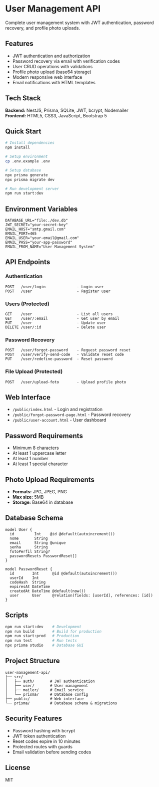# User Management API

Complete user management system with JWT authentication, password recovery, and profile photo uploads.

## Features

- JWT authentication and authorization
- Password recovery via email with verification codes
- User CRUD operations with validations
- Profile photo upload (base64 storage)
- Modern responsive web interface
- Email notifications with HTML templates

## Tech Stack

**Backend:** NestJS, Prisma, SQLite, JWT, bcrypt, Nodemailer  
**Frontend:** HTML5, CSS3, JavaScript, Bootstrap 5

## Quick Start

```bash
# Install dependencies
npm install

# Setup environment
cp .env.example .env

# Setup database
npx prisma generate
npx prisma migrate dev

# Run development server
npm run start:dev
```

## Environment Variables

```env
DATABASE_URL="file:./dev.db"
JWT_SECRET="your-secret-key"
EMAIL_HOST="smtp.gmail.com"
EMAIL_PORT=465
EMAIL_USER="your-email@gmail.com"
EMAIL_PASS="your-app-password"
EMAIL_FROM_NAME="User Management System"
```

## API Endpoints

### Authentication
```
POST   /user/login              - Login user
POST   /user                    - Register user
```

### Users (Protected)
```
GET    /user                    - List all users
GET    /user/:email             - Get user by email
PUT    /user                    - Update user
DELETE /user/:id                - Delete user
```

### Password Recovery
```
POST   /user/forgot-password    - Request password reset
POST   /user/verify-send-code   - Validate reset code
PUT    /user/redefine-password  - Reset password
```

### File Upload (Protected)
```
POST   /user/upload-foto        - Upload profile photo
```

## Web Interface

- `/public/index.html` - Login and registration
- `/public/forgot-password-page.html` - Password recovery
- `/public/user-account.html` - User dashboard

## Password Requirements

- Minimum 8 characters
- At least 1 uppercase letter
- At least 1 number
- At least 1 special character

## Photo Upload Requirements

- **Formats:** JPG, JPEG, PNG
- **Max size:** 5MB
- **Storage:** Base64 in database

## Database Schema

```prisma
model User {
  id         Int    @id @default(autoincrement())
  nome       String
  email      String @unique
  senha      String
  fotoPerfil String?
  passwordResets PasswordReset[]
}

model PasswordReset {
  id        Int      @id @default(autoincrement())
  userId    Int
  codeHash  String
  expiresAt DateTime
  createdAt DateTime @default(now())
  user      User     @relation(fields: [userId], references: [id])
}
```

## Scripts

```bash
npm run start:dev    # Development
npm run build        # Build for production
npm run start:prod   # Production
npm run test         # Run tests
npx prisma studio    # Database GUI
```

## Project Structure

```
user-management-api/
├── src/
│   ├── auth/       # JWT authentication
│   ├── user/       # User management
│   ├── mailer/     # Email service
│   └── prisma/     # Database config
├── public/         # Web interface
└── prisma/         # Database schema & migrations
```

## Security Features

- Password hashing with bcrypt
- JWT token authentication
- Reset codes expire in 10 minutes
- Protected routes with guards
- Email validation before sending codes

## License

MIT